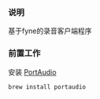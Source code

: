 ### 说明
基于fyne的录音客户端程序

### 前置工作

安装 [PortAudio](https://www.portaudio.com/) 
```shell
brew install portaudio
```

